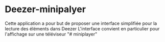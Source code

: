 # Deezer-minipalyer

Cette application a pour but de proposer une interface simplifiée pour la lecture des éléments dans Deezer
L'interface convient en particulier pour l'affichage sur une téléviseur
"# miniplayer" 
